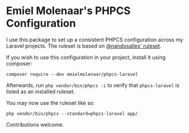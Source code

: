 
# Emiel Molenaar's PHPCS Configuration 

I use this package to set up a consistent PHPCS configuration across my Laravel projects. The ruleset is based on [@nandosalles' ruleset](https://medium.com/@nandosalles/the-ruleset-phpcs-for-my-laravel-projects-a54cb3c95b31).

If you wish to use this configuration in your project, install it using composer:

`composer require --dev emielmolenaar/phpcs-laravel` 

Afterwards, run `php vendor/bin/phpcs -i` to verify that `phpcs-laravel` is listed as an installed ruleset.

You may now use the ruleset like so:

`php vendor/bin/phpcs --standard=phpcs-laravel app/`

Contributions welcome.
